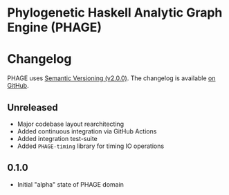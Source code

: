 Phylogenetic Haskell Analytic Graph Engine (PHAGE)
==================================================

# Changelog

PHAGE uses [Semantic Versioning (v2.0.0)][1].
The changelog is available [on GitHub][2].


## Unreleased

  * Major codebase layout rearchitecting
  * Added continuous integration via GitHub Actions
  * Added integration test-suite
  * Added `PHAGE-timing` library for timing IO operations


## 0.1.0

  * Initial "alpha" state of PHAGE domain


[1]: https://semver.org/spec/v2.0.0.html
[2]: https://github.com/wardwheeler/PhyGraph/blob/main/doc/CHANGELOG.md
